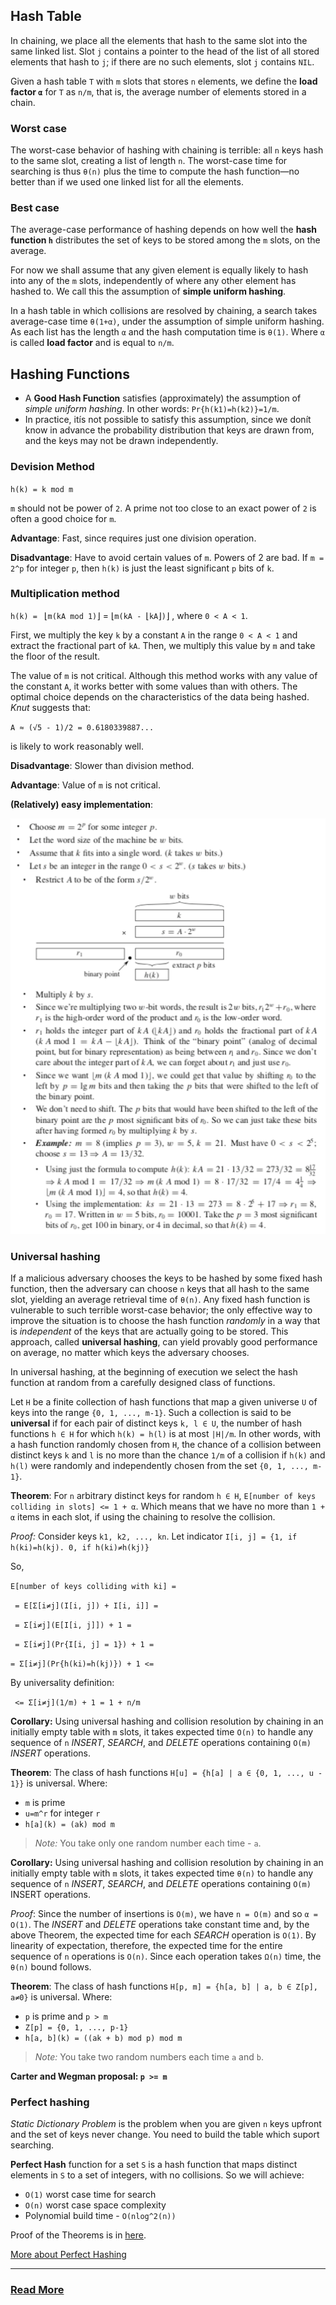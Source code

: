 ## Hash Table
In chaining, we place all the elements that hash to the same slot into the same linked list. Slot `j` contains a pointer to the head of the list of all stored elements that hash to `j`; if there are no such elements, slot `j` contains `NIL`.

Given a hash table `T` with `m` slots that stores `n` elements, we define the __load factor `α`__ for `T` as `n/m`, that is, the average number of elements stored in a chain.

### Worst case
The worst-case behavior of hashing with chaining is terrible: all `n` keys hash to the same slot, creating a list of length `n`. The worst-case time for searching is thus `θ(n)` plus the time to compute the hash function—no better than if we used one linked list for all the elements.

### Best case
The average-case performance of hashing depends on how well the __hash function `h`__ distributes the set of keys to be stored among the `m` slots, on the average.

For now we shall assume that any given element is equally likely to hash into any of the `m` slots, independently of where any other element has hashed to. We call this the assumption of __simple uniform hashing__.

In a hash table in which collisions are resolved by chaining, a search takes average-case time `θ(1+α)`, under the assumption of simple uniform hashing. As each list has the length `α` and the hash computation time is `θ(1)`. Where `α` is called __load factor__ and is equal to `n/m`.

## Hashing Functions
* A __Good Hash Function__ satisfies (approximately) the assumption of _simple uniform hashing_. In other words: `Pr{h(k1)=h(k2)}=1/m`.
* In practice, itís not possible to satisfy this assumption, since we donít know in advance the probability distribution that keys are drawn from, and the keys may not be drawn independently.

### Devision Method

`h(k) = k mod m`

`m` should not be power of `2`. A prime not too close to an exact power of `2` is often a good choice for `m`.

__Advantage__: Fast, since requires just one division operation.

__Disadvantage__: Have to avoid certain values of `m`. Powers of 2 are bad. If `m = 2^p` for integer `p`, then `h(k)` is just the least significant `p` bits of `k`.

### Multiplication method

`h(k) = ` &lfloor;`m(kA mod 1)`&rfloor; = &lfloor;`m(kA - `&lfloor;`kA`&rfloor;`)`&rfloor; , where `0 < A < 1`.

First, we multiply the key `k` by a constant `A` in the range `0 < A < 1` and extract the fractional part of `kA`. Then, we multiply this value by `m` and take the floor of the result.

The value of `m` is not critical. Although this method works with any value of the constant `A`, it works better with some values than with others. The optimal choice depends on the characteristics of the data being hashed. _Knut_ suggests that:

`A ≈ (√5 - 1)/2 = 0.6180339887...`

is likely to work reasonably well.

__Disadvantage__: Slower than division method.

__Advantage__: Value of `m` is not critical.

__(Relatively) easy implementation__:

![multiplication-method](../../images/multiplication-method.png)

### Universal hashing
If a malicious adversary chooses the keys to be hashed by some fixed hash function, then the adversary can choose `n` keys that all hash to the same slot, yielding an average retrieval time of `θ(n)`. Any fixed hash function is vulnerable to such terrible worst-case behavior; the only effective way to improve the situation is to choose the hash function _randomly_ in a way that is _independent_ of the keys that are actually going to be stored. This approach, called __universal hashing__, can yield provably good performance on average, no matter which keys the adversary chooses.

In universal hashing, at the beginning of execution we select the hash function at random from a carefully designed class of functions.

Let `H` be a finite collection of hash functions that map a given universe `U` of keys into the range `{0, 1, ..., m-1}`. Such a collection is said to be __universal__ if for each pair of distinct keys `k, l ∈ U`, the number of hash functions `h ∈ H` for which `h(k) = h(l)` is at most `|H|/m`. In other words, with a hash function randomly chosen from `H`, the chance of a collision between distinct keys `k` and `l` is no more than the chance `1/m` of a collision if `h(k)` and `h(l)` were randomly and independently chosen from the set `{0, 1, ..., m-1}`.

__Theorem__: For `n` arbitrary distinct keys for random `h ∈ H`, `E[number of keys colliding in slots] <= 1 + α`. Which means that we have no more than `1 + α` items in each slot, if using the chaining to resolve the collision.

_Proof:_ Consider keys `k1, k2, ..., kn`. Let indicator `I[i, j] = {1, if h(ki)=h(kj). 0, if h(ki)≠h(kj)}`

So,

`E[number of keys colliding with ki] =`

` = E[Σ[i≠j](I[i, j]) + I[i, i]] =`

` = Σ[i≠j](E[I[i, j]]) + 1 =`

` = Σ[i≠j](Pr{I[i, j] = 1}) + 1 =`

` = Σ[i≠j](Pr{h(ki)=h(kj)}) + 1 <= `

By universality definition:

` <= Σ[i≠j](1/m) + 1 = 1 + n/m`


__Corollary:__ Using universal hashing and collision resolution by chaining in an initially empty table with `m` slots, it takes expected time `O(n)` to handle any sequence of `n` _INSERT_, _SEARCH_, and _DELETE_ operations containing `O(m)` _INSERT_ operations.


__Theorem__: The class of hash functions `H[u] = {h[a] | a ∈ {0, 1, ..., u - 1}}` is universal. Where:
*  `m` is prime
*  `u=m^r` for integer `r`
*  `h[a](k) = (ak) mod m`

> _Note:_ You take only one random number each time - `a`.

__Corollary:__ Using universal hashing and collision resolution by chaining in an initially empty table with `m` slots, it takes expected time `θ(n)` to handle any sequence of `n` _INSERT_, _SEARCH_, and _DELETE_ operations containing `O(m)` INSERT operations.

_Proof_: Since the number of insertions is `O(m)`, we have `n = O(m)` and so `α = O(1)`. The _INSERT_ and _DELETE_ operations take constant time and, by the above Theorem, the expected time for each _SEARCH_ operation is `O(1)`. By linearity of expectation, therefore, the expected time for the entire sequence of `n` operations is `O(n)`. Since each operation takes `Ω(n)` time, the `θ(n)` bound follows.

__Theorem__: The class of hash functions `H[p, m] = {h[a, b] | a, b ∈ Z[p], a≠0}` is universal. Where:
* `p` is prime and `p > m`
* `Z[p] = {0, 1, ..., p-1}`
* `h[a, b](k) = ((ak + b) mod p) mod m`

> _Note:_ You take two random numbers each time `a` and `b`.

__Carter and Wegman proposal: `p >= m`__

### Perfect hashing
_Static Dictionary Problem_ is the problem when you are given `n` keys upfront and the set of keys never change. You need to build the table which suport searching.

__Perfect Hash__ function for a set `S` is a hash function that maps distinct elements in `S` to a set of integers, with no collisions. So we will achieve:
* `O(1)` worst case time for search
* `O(n)` worst case space complexity
* Polynomial build time - `O(nlog^2(n))`

Proof of the Theorems is in [here](https://ocw.mit.edu/courses/electrical-engineering-and-computer-science/6-046j-introduction-to-algorithms-sma-5503-fall-2005/video-lectures/lecture-8-universal-hashing-perfect-hashing/lec8.pdf).

[More about Perfect Hashing](http://theory.stanford.edu/~matias/papers/fks.pdf)

---

### [Read More](http://staff.ustc.edu.cn/~csli/graduate/algorithms/book6/chap12.htm)
